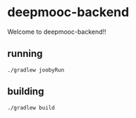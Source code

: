 # deepmooc-backend

Welcome to deepmooc-backend!!

## running

    ./gradlew joobyRun

## building

    ./gradlew build

